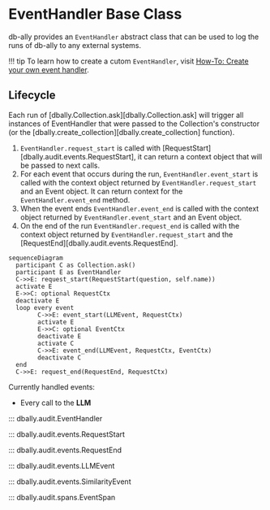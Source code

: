 # EventHandler Base Class

db-ally provides an `EventHandler` abstract class that can be used to log the runs of db-ally to any external systems.

!!! tip
    To learn how to create a cutom `EventHandler`, visit [How-To: Create your own event handler](../../how-to/create_custom_event_handler.md).

## Lifecycle

Each run of [dbally.Collection.ask][dbally.Collection.ask] will trigger all instances of EventHandler that were passed to the Collection's constructor (or the [dbally.create_collection][dbally.create_collection] function).


1. `EventHandler.request_start` is called with [RequestStart][dbally.audit.events.RequestStart], it can return a context object that will be passed to next calls.
2. For each event that occurs during the run, `EventHandler.event_start` is called with the context object returned by `EventHandler.request_start` and an Event object. It can return context for the `EventHandler.event_end` method.
3. When the event ends `EventHandler.event_end` is called with the context object returned by `EventHandler.event_start` and an Event object.
4. On the end of the run `EventHandler.request_end` is called with the context object returned by `EventHandler.request_start` and the [RequestEnd][dbally.audit.events.RequestEnd].


``` mermaid
sequenceDiagram
  participant C as Collection.ask()
  participant E as EventHandler
  C->>E: request_start(RequestStart(question, self.name))
  activate E
  E->>C: optional RequestCtx
  deactivate E
  loop every event
        C->>E: event_start(LLMEvent, RequestCtx)
        activate E
        E->>C: optional EventCtx
        deactivate E
        activate C
        C->>E: event_end(LLMEvent, RequestCtx, EventCtx)
        deactivate C
  end
  C->>E: request_end(RequestEnd, RequestCtx)
```

Currently handled events:

* Every call to the **LLM**

::: dbally.audit.EventHandler

::: dbally.audit.events.RequestStart

::: dbally.audit.events.RequestEnd

::: dbally.audit.events.LLMEvent

::: dbally.audit.events.SimilarityEvent

::: dbally.audit.spans.EventSpan
